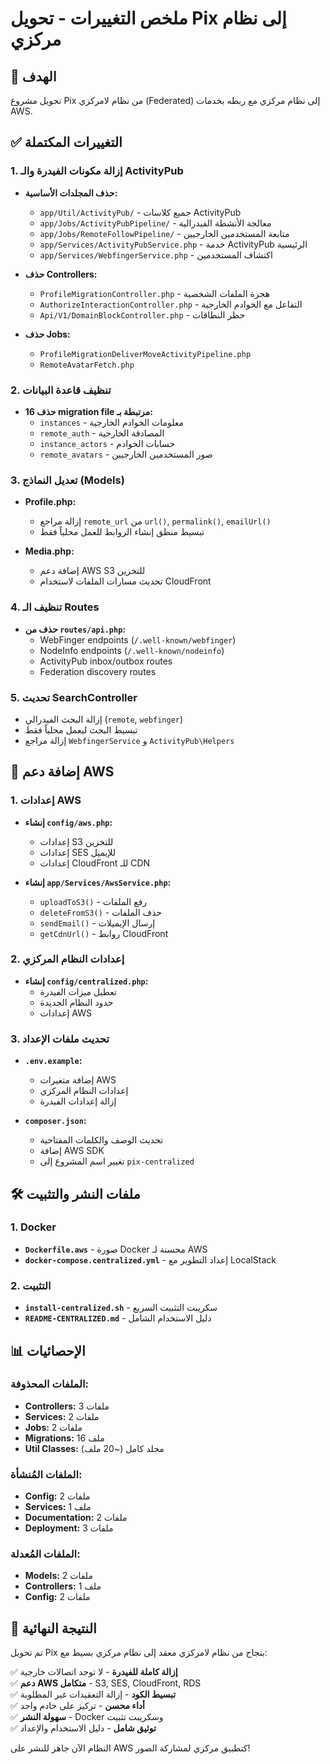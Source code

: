 # ملخص التغييرات - تحويل Pix إلى نظام مركزي

## 🎯 الهدف
تحويل مشروع Pix من نظام لامركزي (Federated) إلى نظام مركزي مع ربطه بخدمات AWS.

## ✅ التغييرات المكتملة

### 1. إزالة مكونات الفيدرة والـ ActivityPub
- **حذف المجلدات الأساسية:**
  - `app/Util/ActivityPub/` - جميع كلاسات ActivityPub
  - `app/Jobs/ActivityPubPipeline/` - معالجة الأنشطة الفيدرالية
  - `app/Jobs/RemoteFollowPipeline/` - متابعة المستخدمين الخارجيين
  - `app/Services/ActivityPubService.php` - خدمة ActivityPub الرئيسية
  - `app/Services/WebfingerService.php` - اكتشاف المستخدمين

- **حذف Controllers:**
  - `ProfileMigrationController.php` - هجرة الملفات الشخصية
  - `AuthorizeInteractionController.php` - التفاعل مع الخوادم الخارجية
  - `Api/V1/DomainBlockController.php` - حظر النطاقات

- **حذف Jobs:**
  - `ProfileMigrationDeliverMoveActivityPipeline.php`
  - `RemoteAvatarFetch.php`

### 2. تنظيف قاعدة البيانات
- **حذف 16 migration file مرتبطة بـ:**
  - `instances` - معلومات الخوادم الخارجية
  - `remote_auth` - المصادقة الخارجية
  - `instance_actors` - حسابات الخوادم
  - `remote_avatars` - صور المستخدمين الخارجيين

### 3. تعديل النماذج (Models)
- **Profile.php:**
  - إزالة مراجع `remote_url` من `url()`, `permalink()`, `emailUrl()`
  - تبسيط منطق إنشاء الروابط للعمل محلياً فقط

- **Media.php:**
  - إضافة دعم AWS S3 للتخزين
  - تحديث مسارات الملفات لاستخدام CloudFront

### 4. تنظيف الـ Routes
- **حذف من `routes/api.php`:**
  - WebFinger endpoints (`/.well-known/webfinger`)
  - NodeInfo endpoints (`/.well-known/nodeinfo`)
  - ActivityPub inbox/outbox routes
  - Federation discovery routes

### 5. تحديث SearchController
- إزالة البحث الفيدرالي (`remote`, `webfinger`)
- تبسيط البحث ليعمل محلياً فقط
- إزالة مراجع `WebfingerService` و `ActivityPub\Helpers`

## 🚀 إضافة دعم AWS

### 1. إعدادات AWS
- **إنشاء `config/aws.php`:**
  - إعدادات S3 للتخزين
  - إعدادات SES للإيميل
  - إعدادات CloudFront للـ CDN

- **إنشاء `app/Services/AwsService.php`:**
  - `uploadToS3()` - رفع الملفات
  - `deleteFromS3()` - حذف الملفات
  - `sendEmail()` - إرسال الإيميلات
  - `getCdnUrl()` - روابط CloudFront

### 2. إعدادات النظام المركزي
- **إنشاء `config/centralized.php`:**
  - تعطيل ميزات الفيدرة
  - حدود النظام الجديدة
  - إعدادات AWS

### 3. تحديث ملفات الإعداد
- **`.env.example`:**
  - إضافة متغيرات AWS
  - إعدادات النظام المركزي
  - إزالة إعدادات الفيدرة

- **`composer.json`:**
  - تحديث الوصف والكلمات المفتاحية
  - إضافة AWS SDK
  - تغيير اسم المشروع إلى `pix-centralized`

## 🛠️ ملفات النشر والتثبيت

### 1. Docker
- **`Dockerfile.aws`** - صورة Docker محسنة لـ AWS
- **`docker-compose.centralized.yml`** - إعداد التطوير مع LocalStack

### 2. التثبيت
- **`install-centralized.sh`** - سكريبت التثبيت السريع
- **`README-CENTRALIZED.md`** - دليل الاستخدام الشامل

## 📊 الإحصائيات

### الملفات المحذوفة:
- **Controllers:** 3 ملفات
- **Services:** 2 ملفات
- **Jobs:** 2 ملفات
- **Migrations:** 16 ملف
- **Util Classes:** مجلد كامل (~20 ملف)

### الملفات المُنشأة:
- **Config:** 2 ملفات
- **Services:** 1 ملف
- **Documentation:** 2 ملفات
- **Deployment:** 3 ملفات

### الملفات المُعدلة:
- **Models:** 2 ملفات
- **Controllers:** 1 ملف
- **Config:** 2 ملفات

## 🎉 النتيجة النهائية

تم تحويل Pix بنجاح من نظام لامركزي معقد إلى نظام مركزي بسيط مع:

✅ **إزالة كاملة للفيدرة** - لا توجد اتصالات خارجية  
✅ **دعم AWS متكامل** - S3, SES, CloudFront, RDS  
✅ **تبسيط الكود** - إزالة التعقيدات غير المطلوبة  
✅ **أداء محسن** - تركيز على خادم واحد  
✅ **سهولة النشر** - Docker وسكريبت تثبيت  
✅ **توثيق شامل** - دليل الاستخدام والإعداد  

النظام الآن جاهز للنشر على AWS كتطبيق مركزي لمشاركة الصور!